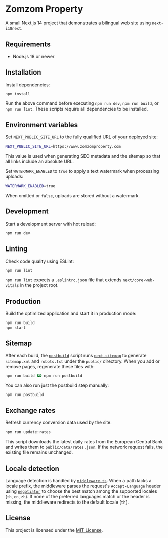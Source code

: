 # Zomzom Property

A small Next.js 14 project that demonstrates a bilingual web site using `next-i18next`.

## Requirements

- Node.js 18 or newer

## Installation

Install dependencies:

```bash
npm install
```

Run the above command before executing `npm run dev`, `npm run build`,
or `npm run lint`. These scripts require all dependencies to be installed.

## Environment variables

Set `NEXT_PUBLIC_SITE_URL` to the fully qualified URL of your deployed site:

```bash
NEXT_PUBLIC_SITE_URL=https://www.zomzomproperty.com
```

This value is used when generating SEO metadata and the sitemap so that all
links include an absolute URL.

Set `WATERMARK_ENABLED` to `true` to apply a text watermark when processing uploads:

```bash
WATERMARK_ENABLED=true
```

When omitted or `false`, uploads are stored without a watermark.


## Development

Start a development server with hot reload:

```bash
npm run dev
```

## Linting

Check code quality using ESLint:

```bash
npm run lint
```

`npm run lint` expects a `.eslintrc.json` file that extends
`next/core-web-vitals` in the project root.

## Production

Build the optimized application and start it in production mode:

```bash
npm run build
npm start
```

## Sitemap

After each build, the [`postbuild`](package.json) script runs
[`next-sitemap`](https://github.com/iamvishnusankar/next-sitemap) to
generate `sitemap.xml` and `robots.txt` under the `public/` directory.
When you add or remove pages, regenerate these files with:

```bash
npm run build && npm run postbuild
```

You can also run just the postbuild step manually:

```bash
npm run postbuild
```

## Exchange rates

Refresh currency conversion data used by the site:

```bash
npm run update:rates
```

This script downloads the latest daily rates from the European Central Bank
and writes them to `public/data/rates.json`. If the network request fails, the
existing file remains unchanged.

## Locale detection

Language detection is handled by [`middleware.ts`](middleware.ts). When a path
lacks a locale prefix, the middleware parses the request's `Accept-Language`
header using [`negotiator`](https://www.npmjs.com/package/negotiator) to choose
the best match among the supported locales (`th`, `en`, `zh`). If none of the
preferred languages match or the header is missing, the middleware redirects to
the default locale (`th`).


## License

This project is licensed under the [MIT License](LICENSE).
